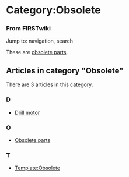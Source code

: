 # Category:Obsolete

### From FIRSTwiki

Jump to: navigation, search

These are [obsolete parts](Obsolete_parts "Obsolete parts" ).

  

## Articles in category "Obsolete"

There are 3 articles in this category.

### D

  * [Drill motor](Drill_motor "Drill motor" )

### O

  * [Obsolete parts](Obsolete_parts "Obsolete parts" )

### T

  * [Template:Obsolete](Template:Obsolete "Template:Obsolete" )

